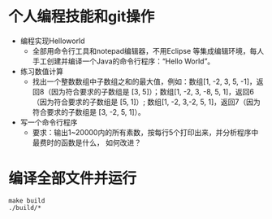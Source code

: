 # 个人编程技能和git操作

- 编程实现Helloworld
  - 全部用命令行工具和notepad编辑器，不用Eclipse 等集成编辑环境，每人手工创建并编译一个Java的命令行程序：“Hello World”。
- 练习数值计算
  - 找出一个整数数组中子数组之和的最大值，例如：数组[1, -2, 3, 5, -1]，返回8（因为符合要求的子数组是 [3, 5]）；数组[1, -2, 3, -8, 5, 1]，返回6（因为符合要求的子数组是 [5, 1]）; 数组[1, -2, 3,-2, 5, 1]，返回7（因为符合要求的子数组是 [3, -2, 5, 1]）。
- 写一个命令行程序
  - 要求：输出1~20000内的所有素数，按每行5个打印出来，并分析程序中最费时的函数是什么， 如何改进？


# 编译全部文件并运行
```
make build
./build/*
```